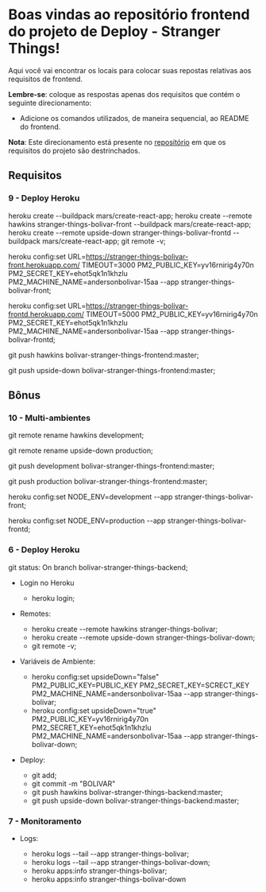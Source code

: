 # Boas vindas ao repositório frontend do projeto de Deploy - Stranger Things!

Aqui você vai encontrar os locais para colocar suas repostas relativas aos requisitos de frontend.

**Lembre-se**: coloque as respostas apenas dos requisitos que contém o seguinte direcionamento:

- Adicione os comandos utilizados, de maneira sequencial, ao README do frontend.

**Nota**: Este direcionamento está presente no [repositório](https://github.com/tryber/sd-01-project-stranger-things) em que os requisitos do projeto são destrinchados.

## Requisitos

### 9 - Deploy Heroku

heroku create --buildpack mars/create-react-app;
heroku create --remote hawkins stranger-things-bolivar-front --buildpack mars/create-react-app;
heroku create --remote upside-down stranger-things-bolivar-frontd --buildpack mars/create-react-app;
git remote -v;

heroku config:set URL=https://stranger-things-bolivar-front.herokuapp.com/ TIMEOUT=3000 PM2_PUBLIC_KEY=yv16rnirig4y70n PM2_SECRET_KEY=ehot5qk1n1khzlu PM2_MACHINE_NAME=andersonbolivar-15aa --app stranger-things-bolivar-front;

heroku config:set URL=https://stranger-things-bolivar-frontd.herokuapp.com/ TIMEOUT=5000 PM2_PUBLIC_KEY=yv16rnirig4y70n PM2_SECRET_KEY=ehot5qk1n1khzlu PM2_MACHINE_NAME=andersonbolivar-15aa --app stranger-things-bolivar-frontd;

git push hawkins bolivar-stranger-things-frontend:master;

git push upside-down bolivar-stranger-things-frontend:master;

## Bônus

### 10 - Multi-ambientes

git remote rename hawkins development;

git remote rename upside-down production;

git push development bolivar-stranger-things-frontend:master;

git push production bolivar-stranger-things-frontend:master;

heroku config:set NODE_ENV=development --app stranger-things-bolivar-front;

heroku config:set NODE_ENV=production --app stranger-things-bolivar-frontd;

### 6 - Deploy Heroku

git status: On branch bolivar-stranger-things-backend;

- Login no Heroku

  - heroku login;

- Remotes:

  - heroku create --remote hawkins stranger-things-bolivar;
  - heroku create --remote upside-down stranger-things-bolivar-down;
  - git remote -v;

- Variáveis de Ambiente:

  - heroku config:set
    upsideDown="false"
    PM2_PUBLIC_KEY=PUBLIC_KEY
    PM2_SECRET_KEY=SCRECT_KEY
    PM2_MACHINE_NAME=andersonbolivar-15aa
    --app stranger-things-bolivar;
  - heroku config:set
    upsideDown="true"
    PM2_PUBLIC_KEY=yv16rnirig4y70n
    PM2_SECRET_KEY=ehot5qk1n1khzlu
    PM2_MACHINE_NAME=andersonbolivar-15aa
    --app stranger-things-bolivar-down;

- Deploy:

  - git add;
  - git commit -m "BOLIVAR"
  - git push hawkins bolivar-stranger-things-backend:master;
  - git push upside-down bolivar-stranger-things-backend:master;

### 7 - Monitoramento

- Logs:

  - heroku logs --tail --app stranger-things-bolivar;
  - heroku logs --tail --app stranger-things-bolivar-down;
  - heroku apps:info stranger-things-bolivar;
  - heroku apps:info stranger-things-bolivar-down
